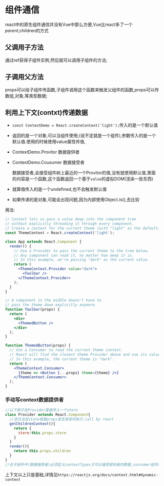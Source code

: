 # 组件通信
  react中的原生组件通信并没有Vue中那么方便,Vue比react多了一个$parent,$children的方式

## 父调用子方法
  通过ref获得子组件实例,然后就可以调用子组件的方法;

## 子调用父方法
  props可以给子组件传函数,子组件调用这个函数来触发父组件的函数,props可以传数组,对象,等类型数据;

## 利用上下文(contxt)传递数据
  - `const ContextDemo = React.createContext('light');`传入的是一个默认值
  - 返回的是一个对象,可以当组件使用;(说不定就是一个组件),参数传入的是一个默认值.使用的时候使用value属性传值,
  - ContextDemo.Provitor 数据提供者
  - ContextDemo.Cousumer 数据接受者
  
    数据接受者,会接受组件树上最近的一个Provitor的值,没有就使用默认值,里面的内容是一个函数,这个函数返回一个基于`value`的虚拟DOM(渲染一些东西)

  - 就算值传入的是一个undefined,也不会触发默认值
  - 如果传递的是对象,可能会出现问题,因为内部使用Object.is(),去比较

  用法:
  ```jsx
  // Context lets us pass a value deep into the component tree
  // without explicitly threading it through every component.
  // Create a context for the current theme (with "light" as the default).
  const ThemeContext = React.createContext('light');

  class App extends React.Component {
    render() {
      // Use a Provider to pass the current theme to the tree below.
      // Any component can read it, no matter how deep it is.
      // In this example, we're passing "dark" as the current value.
      return (
        <ThemeContext.Provider value="dark">
          <Toolbar />
        </ThemeContext.Provider>
      );
    }
  }

  // A component in the middle doesn't have to
  // pass the theme down explicitly anymore.
  function Toolbar(props) {
    return (
      <div>
        <ThemedButton />
      </div>
    );
  }

  function ThemedButton(props) {
    // Use a Consumer to read the current theme context.
    // React will find the closest theme Provider above and use its value.
    // In this example, the current theme is "dark".
    return (
      <ThemeContext.Consumer>
        {theme => <Button {...props} theme={theme} />}
      </ThemeContext.Consumer>
    );
  }

  ```

### 手动写context数据提供者
  ```jsx
  //以下例子在Provider里面传入一个store
  class Provider extends React.Component{
    //该方法在state或者props发生改变时执行.call by react
    getChildrenContext(){
      return {
        store:this.props.store
      }
    }
    render(){
      return this.props.children
    }
  }
  //在子组件中(数据接受者)必须定义contextTypes才可以接受提供者的数据,consumer组件应该就是通过这个实现的
  ```
   上下文以上只是基础,详情见`https://reactjs.org/docs/context.html#dynamic-context`
